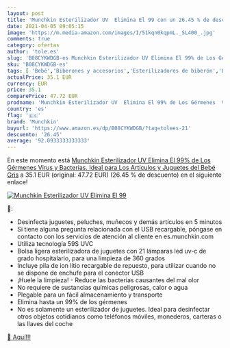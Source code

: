 ```yaml
---
layout: post
title: 'Munchkin Esterilizador UV  Elimina El 99 con un 26.45 % de descuento'
date: 2021-04-05 09:05:15
image: 'https://m.media-amazon.com/images/I/51kqn0kqpmL._SL400_.jpg'
comments: true
category: ofertas
author: 'tole.es'
slug: 'B08CYKWDGB-es Munchkin Esterilizador UV Elimina El 99% de Los Gérmenes...'
sku: 'B08CYKWDGB-es'
tags: [ 'Bebé','Biberones y accesorios','Esterilizadores de biberón','Lactancia y alimentación','bebé','munchkin', ]
actualPrice: 35.1 EUR
currency: EUR
price: 35.1
comparePrice: 47.72 EUR
prodname: 'Munchkin Esterilizador UV  Elimina El 99% de Los Gérmenes  Virus y Bacterias. Ideal para Los Artículos y Juguetes del Bebé  Gris'
country: 'es'
flag: '🇪🇸'
brand: 'Munchkin'
buyurl: 'https://www.amazon.es/dp/B08CYKWDGB/?tag=tolees-21'
descuento: '26.45'
average: '92.0933333333333'
---
```


En este momento está [Munchkin Esterilizador UV  Elimina El 99% de Los Gérmenes  Virus y Bacterias. Ideal para Los Artículos y Juguetes del Bebé  Gris](https://www.amazon.es/dp/B08CYKWDGB/?tag=tolees-21) a 35.1 EUR (original: 47.72 EUR) (26.45 %  de descuento) en el siguiente enlace!

[![Munchkin Esterilizador UV  Elimina El 99](https://m.media-amazon.com/images/I/51kqn0kqpmL._SL400_.jpg)](https://www.amazon.es/dp/B08CYKWDGB/?tag=tolees-21)

🔎:

- Desinfecta juguetes, peluches, muñecos y demás artículos en 5 minutos
- Si tiene alguna pregunta relacionada con el USB recargable, póngase en contacto con los servicios de atención al cliente en es.munchkin.com
- Utiliza tecnología 59S UVC
- Bolsa ligera esterilizadora de juguetes con 21 lámparas led uv-c de grado hospitalario, para una limpieza de 360 grados
- Incluye pila de ion litio recargable de repuesto, para utilizar cuando no se dispone de enchufe para el conector USB
- ¡Huele la limpieza! - Reduce las bacterias causantes del mal olor
- No requiere de sustancias químicas peligrosas, calor o agua
- Plegable para un fácil almacenamiento y transporte
- Elimina hasta un 99% de los gérmenes
- No es solamente un esterilizador de juguetes. Ideal para desinfectar otros objetos cotidianos como teléfonos móviles, monederos, carteras o las llaves del coche

[🛒 Aquí!!!](https://www.amazon.es/dp/B08CYKWDGB/?tag=tolees-21)
